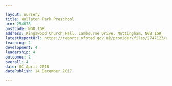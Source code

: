 ```yaml
---

layout: nursery
title: Wollaton Park Preschool
urn: 254678
postcode: NG8 1GR
address: Kingswood Church Hall, Lambourne Drive, Nottingham, NG8 1GR
latestReportUrl: https://reports.ofsted.gov.uk/provider/files/2747123/urn/254678.pdf
teaching: 2
development: 4
leadership: 4
outcomes: 2
overall: 4
date: 01 April 2018 
datePublish: 14 December 2017

---
```

